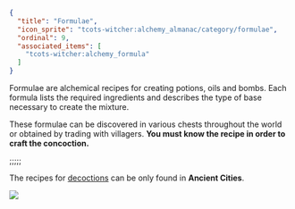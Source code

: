```json
{
  "title": "Formulae",
  "icon_sprite": "tcots-witcher:alchemy_almanac/category/formulae",
  "ordinal": 9,
  "associated_items": [
    "tcots-witcher:alchemy_formula"
  ]
}
```

Formulae are alchemical recipes for creating potions, oils and bombs. 
Each formula lists the required ingredients and describes the type of base necessary to create the mixture.

These formulae can be discovered in various chests throughout the world or obtained by trading with villagers. 
__You must know the recipe in order to craft the concoction.__

;;;;;

The recipes for [decoctions](^tcots-witcher:concoctions/decoctions) can be only found in __Ancient Cities__.

![](tcots-witcher:textures/gui/sprites/alchemy_almanac/entries/formulae/formulae_main.png,fit)
